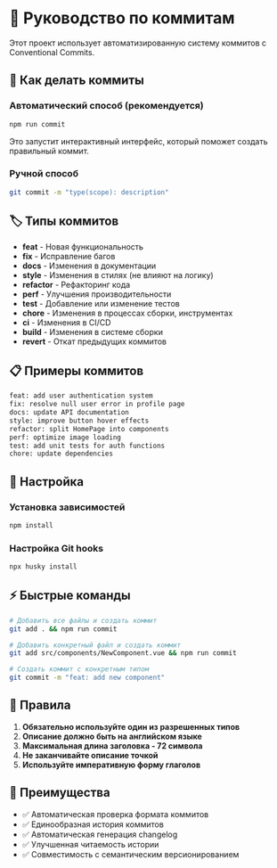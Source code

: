 # 🚀 Руководство по коммитам

Этот проект использует автоматизированную систему коммитов с Conventional Commits.

## 📝 Как делать коммиты

### Автоматический способ (рекомендуется)
```bash
npm run commit
```

Это запустит интерактивный интерфейс, который поможет создать правильный коммит.

### Ручной способ
```bash
git commit -m "type(scope): description"
```

## 🏷️ Типы коммитов

- **feat** - Новая функциональность
- **fix** - Исправление багов
- **docs** - Изменения в документации
- **style** - Изменения в стилях (не влияют на логику)
- **refactor** - Рефакторинг кода
- **perf** - Улучшения производительности
- **test** - Добавление или изменение тестов
- **chore** - Изменения в процессах сборки, инструментах
- **ci** - Изменения в CI/CD
- **build** - Изменения в системе сборки
- **revert** - Откат предыдущих коммитов

## 📋 Примеры коммитов

```bash
feat: add user authentication system
fix: resolve null user error in profile page
docs: update API documentation
style: improve button hover effects
refactor: split HomePage into components
perf: optimize image loading
test: add unit tests for auth functions
chore: update dependencies
```

## 🔧 Настройка

### Установка зависимостей
```bash
npm install
```

### Настройка Git hooks
```bash
npx husky install
```

## ⚡ Быстрые команды

```bash
# Добавить все файлы и создать коммит
git add . && npm run commit

# Добавить конкретный файл и создать коммит
git add src/components/NewComponent.vue && npm run commit

# Создать коммит с конкретным типом
git commit -m "feat: add new component"
```

## 🚨 Правила

1. **Обязательно используйте один из разрешенных типов**
2. **Описание должно быть на английском языке**
3. **Максимальная длина заголовка - 72 символа**
4. **Не заканчивайте описание точкой**
5. **Используйте императивную форму глаголов**

## 🎯 Преимущества

- ✅ Автоматическая проверка формата коммитов
- ✅ Единообразная история коммитов
- ✅ Автоматическая генерация changelog
- ✅ Улучшенная читаемость истории
- ✅ Совместимость с семантическим версионированием 